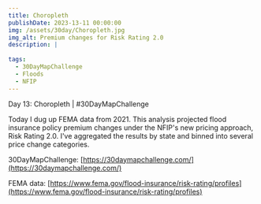 ```yaml
---
title: Choropleth
publishDate: 2023-13-11 00:00:00
img: /assets/30day/Choropleth.jpg
img_alt: Premium changes for Risk Rating 2.0
description: |
  
tags:
  - 30DayMapChallenge
  - Floods
  - NFIP
---
```


Day 13: Choropleth | #30DayMapChallenge

Today I dug up FEMA data from 2021.  This analysis projected flood insurance policy premium changes under the NFIP's new pricing approach, Risk Rating 2.0.  I've aggregated the results by state and binned into several price change categories. 

30DayMapChallenge:  [https://30daymapchallenge.com/](https://30daymapchallenge.com/)

FEMA data:  [https://www.fema.gov/flood-insurance/risk-rating/profiles](https://www.fema.gov/flood-insurance/risk-rating/profiles)
